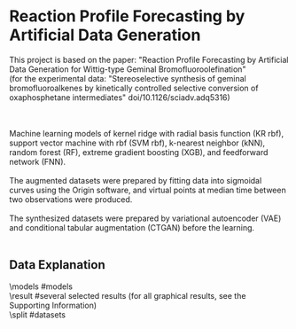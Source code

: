 # Reaction Profile Forecasting by Artificial Data Generation
This project is based on the paper: "Reaction Profile Forecasting by Artificial Data Generation for Wittig-type Geminal Bromofluoroolefination" <br/>
(for the experimental data: "Stereoselective synthesis of geminal bromofluoroalkenes by kinetically controlled selective conversion of oxaphosphetane intermediates" doi/10.1126/sciadv.adq5316)<br/><br/><br/>

Machine learning models of kernel ridge with radial basis function (KR rbf), support vector machine with rbf (SVM rbf), k-nearest neighbor (kNN), random forest (RF), extreme gradient boosting (XGB), and feedforward network (FNN).<br/><br/>
The augmented datasets were prepared by fitting data into sigmoidal curves using the Origin software, and virtual points at median time between two observations were produced.<br/><br/>
The synthesized datasets were prepared by variational autoencoder (VAE) and conditional tabular augmentation (CTGAN) before the learning.<br/><br/>

## Data Explanation
\models #models <br/>
\result #several selected results (for all graphical results, see the Supporting Information) <br/>
\split #datasets <br/>
